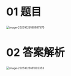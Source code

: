 # 01 题目

<img src="https://cvp.oss-cn-shanghai.aliyuncs.com/202510261809663.png" alt="image-20251026180937570" style="zoom:50%;" />



# 02 答案解析

<img src="https://cvp.oss-cn-shanghai.aliyuncs.com/202510261810386.png" alt="image-20251026181002353" style="zoom:50%;" />